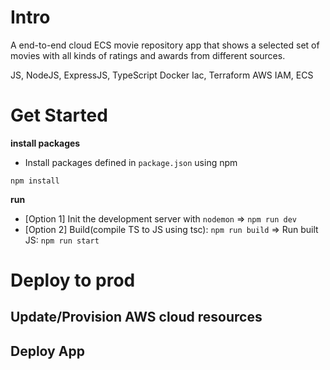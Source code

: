 # Intro

A end-to-end cloud ECS movie repository app that shows a selected set of movies with all kinds of ratings and awards from different sources.

JS, NodeJS, ExpressJS, TypeScript
Docker
Iac, Terraform
AWS IAM, ECS 

# Get Started
__install packages__
- Install packages defined in `package.json` using npm
```
npm install
```

__run__
- [Option 1] Init the development server with `nodemon` => `npm run dev`
- [Option 2] Build(compile TS to JS using tsc): `npm run build` => Run built JS: `npm run start`

# Deploy to prod

## Update/Provision AWS cloud resources

## Deploy App